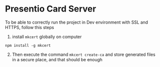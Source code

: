 # Presentio Card Server

To be able to correctly run the project in Dev environment with SSL and HTTPS, follow this steps
1. install `mkcert` globally on computer
```
npm install -g mkcert
```
2. Then execute the command `mkcert create-ca` and store generated files in a secure place, and that should be enough